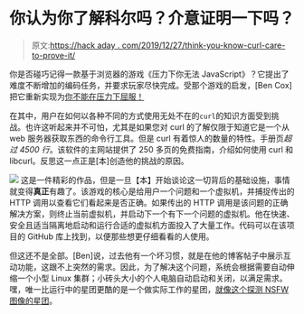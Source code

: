 # 你认为你了解科尔吗？介意证明一下吗？

> 原文:[https://hack aday . com/2019/12/27/think-you-know-curl-care-to-prove-it/](https://hackaday.com/2019/12/27/think-you-know-curl-care-to-prove-it/)

你是否碰巧记得一款基于浏览器的游戏《压力下你无法 JavaScript》？它提出了难度不断增加的编码任务，并要求玩家尽快完成。受那个游戏的启发，[Ben Cox]把它重新实现为[你不能在压力下屈服！](https://blog.benjojo.co.uk/post/you-cant-curl-under-pressure)

在其中，用户在如何以各种不同的方式使用无处不在的`curl`的知识方面受到挑战。也许这听起来并不可怕，尤其是如果您对 curl 的了解仅限于知道它是一个从 web 服务器获取东西的命令行工具。但是 curl 有着惊人的数量的特性。手册页*超过 4500 行*。该软件的主网站提供了 250 多页的免费指南，介绍如何使用 curl 和 libcurl。反思这一点正是[本]创造他的挑战的原因。

[![](../Images/44dbbd430d096074165e29aca3b33e3d.png)](https://hackaday.com/wp-content/uploads/2019/12/You-cant-cURL-under-pressure-screenshot.png) 这是一件精彩的作品，但是一旦【本】开始谈论这一切背后的基础设施，事情就变得**真正**有趣了。该游戏的核心是给用户一个问题和一个虚拟机，并捕捉传出的 HTTP 调用以查看它们看起来是否正确。如果传出的 HTTP 调用是该问题的正确解决方案，则终止当前虚拟机，并启动下一个有下一个问题的虚拟机。他在快速、安全且适当隔离地启动和运行合适的虚拟机方面投入了大量工作。代码可以在该项目的 GitHub 库上找到，以便那些想更仔细看看的人使用。

但这还不是全部。[Ben]说，过去他有一个坏习惯，就是在他的博客帖子中展示互动功能，这跟不上突然的需求。因此，为了解决这个问题，系统会根据需要自动伸缩一个小型 Linux 集群；小砖头大小的个人电脑自动启动和关闭，以满足需求。嘿，唯一比运行中的星团更酷的是一个做实际工作的星团，[就像这个探测 NSFW 图像的星团](https://hackaday.com/2018/07/06/solar-pi-cluster-scours-internet-for-nudes/)。